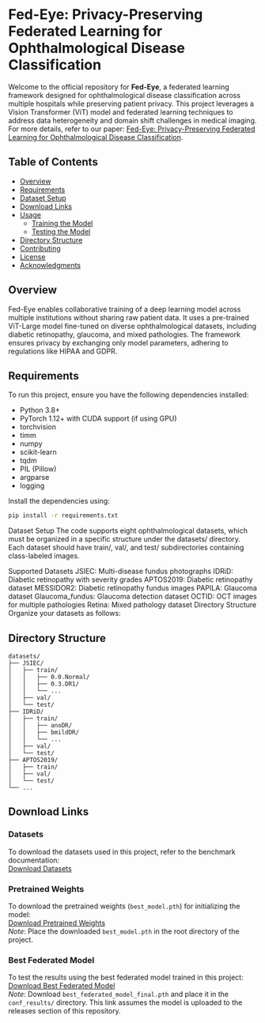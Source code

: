 # Fed-Eye: Privacy-Preserving Federated Learning for Ophthalmological Disease Classification

Welcome to the official repository for **Fed-Eye**, a federated learning framework designed for ophthalmological disease classification across multiple hospitals while preserving patient privacy. This project leverages a Vision Transformer (ViT) model and federated learning techniques to address data heterogeneity and domain shift challenges in medical imaging. For more details, refer to our paper: [Fed-Eye: Privacy-Preserving Federated Learning for Ophthalmological Disease Classification](#).

## Table of Contents
- [Overview](#overview)
- [Requirements](#requirements)
- [Dataset Setup](#dataset-setup)
- [Download Links](#download-links)
- [Usage](#usage)
  - [Training the Model](#training-the-model)
  - [Testing the Model](#testing-the-model)
- [Directory Structure](#directory-structure)
- [Contributing](#contributing)
- [License](#license)
- [Acknowledgments](#acknowledgments)

## Overview
Fed-Eye enables collaborative training of a deep learning model across multiple institutions without sharing raw patient data. It uses a pre-trained ViT-Large model fine-tuned on diverse ophthalmological datasets, including diabetic retinopathy, glaucoma, and mixed pathologies. The framework ensures privacy by exchanging only model parameters, adhering to regulations like HIPAA and GDPR.

## Requirements
To run this project, ensure you have the following dependencies installed:
- Python 3.8+
- PyTorch 1.12+ with CUDA support (if using GPU)
- torchvision
- timm
- numpy
- scikit-learn
- tqdm
- PIL (Pillow)
- argparse
- logging

Install the dependencies using:
```bash
pip install -r requirements.txt
```

Dataset Setup
The code supports eight ophthalmological datasets, which must be organized in a specific structure under the datasets/ directory. Each dataset should have train/, val/, and test/ subdirectories containing class-labeled images.

Supported Datasets
JSIEC: Multi-disease fundus photographs
IDRiD: Diabetic retinopathy with severity grades
APTOS2019: Diabetic retinopathy dataset
MESSIDOR2: Diabetic retinopathy fundus images
PAPILA: Glaucoma dataset
Glaucoma_fundus: Glaucoma detection dataset
OCTID: OCT images for multiple pathologies
Retina: Mixed pathology dataset
Directory Structure
Organize your datasets as follows:


## Directory Structure
```
datasets/
├── JSIEC/
│   ├── train/
│   │   ├── 0.0.Normal/
│   │   ├── 0.3.DR1/
│   │   └── ...
│   ├── val/
│   └── test/
├── IDRiD/
│   ├── train/
│   │   ├── anoDR/
│   │   ├── bmildDR/
│   │   └── ...
│   ├── val/
│   └── test/
├── APTOS2019/
│   ├── train/
│   ├── val/
│   └── test/
└── ...
```


## Download Links

### Datasets
To download the datasets used in this project, refer to the benchmark documentation:  
[Download Datasets](https://github.com/rmaphoh/RETFound_MAE/blob/main/BENCHMARK.md)

### Pretrained Weights
To download the pretrained weights (`best_model.pth`) for initializing the model:  
[Download Pretrained Weights](https://github.com/abdkhanstd/ATLASS)  
*Note*: Place the downloaded `best_model.pth` in the root directory of the project.

### Best Federated Model
To test the results using the best federated model trained in this project:  
[Download Best Federated Model](https://github.com/abdkhanstd/Fed-Eye/releases/latest)  
*Note*: Download `best_federated_model_final.pth` and place it in the `conf_results/` directory. This link assumes the model is uploaded to the releases section of this repository.

